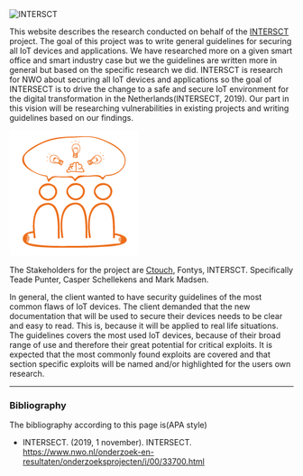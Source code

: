 
<img src="/assets/images/intersectlogo.png" alt="INTERSCT" class="logoIntersect">

This website describes the research conducted on behalf of the [INTERSCT](https://intersct.nl/) project.
The goal of this project was to write general guidelines for securing all IoT devices and applications.
We have researched more on a given smart office and smart industry case but we the guidelines are written more in general but based on the specific research we did.
INTERSCT is research for NWO about securing all IoT devices and applications so the goal of INTERSECT is to drive the change to a safe and secure IoT environment for the digital transformation in the Netherlands(INTERSECT, 2019).
Our part in this vision will be researching vulnerabilities in existing projects and writing guidelines based on our findings.


<img src="/assets/images/stakeholder.png" alt="INTERSCT" class="stakeholder" >


The Stakeholders for the project are [Ctouch](https://ctouch.eu/en), Fontys, INTERSCT. Specifically Teade Punter, Casper Schellekens and Mark Madsen.

In general, the client wanted to have security guidelines of the most common flaws of IoT devices.
The client demanded that the new documentation that will be used to secure their devices needs to be clear and easy to read.
This is, because it will be applied to real life situations.
The guidelines covers the most used IoT devices, because of their broad range of use and therefore their great potential for critical exploits.
It is expected that the most commonly found exploits are covered and that section specific exploits will be named and/or highlighted for the users own research.

<hr>

### Bibliography 

<p class="align-left"> The bibliography according to this page is(APA style) <br />

- INTERSECT. (2019, 1 november). INTERSECT. https://www.nwo.nl/onderzoek-en-resultaten/onderzoeksprojecten/i/00/33700.html 
</p>
